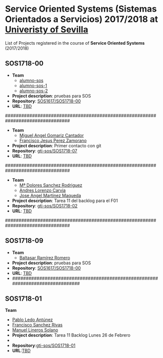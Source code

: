 Service Oriented Systems (Sistemas Orientados a Servicios) 2017/2018 at [Univeristy of Sevilla](http://www.us.es)
===================

List of Projects registered in the course of **Service Oriented Systems** (2017/2018)

## SOS1718-00

- **Team**
  - [alumno-sos](https://github.com/alumno-sos)
  - [alumno-sos-1](https://github.com/alumno-sos-1)
  - [alumno-sos-2](https://github.com/alumno-sos-2)
- **Project description**: pruebas para SOS
- **Repository**: [SOS1617/SOS1718-00](https://github.com/gti-sos/SOS1718-00)
- **URL**: [TBD](#)

################################################################################

- **Team**
  - [Miguel Angel Gomariz Cantador](https://github.com/miguelillo42)
  - [Francisco Jesus Perez Zamorano](https://github.com/fraperzam)
- **Project description**: Primer contacto con git
- **Repository**: [gti-sos/SOS1718-07](https://github.com/gti-sos/SOS1718-07)
- **URL**: [TBD](#)

################################################################################

- **Team**
  - [Mª Dolores Sanchez Rodriguez](https://github.com/LolaSanchez)
  - [Andres Lorenzo Carvia](https://github.com/wirfen)
  - [Jose Angel Martinez Maqueda](https://github.com/joseangelmm)
- **Project description**: Tarea 11 del backlog para el F01
- **Repository**: [gti-sos/SOS1718-02](https://github.com/gti-sos/SOS1718-02)
- **URL**: [TBD](#)

################################################################################

## SOS1718-09

- **Team**
  - [Baltasar Ramírez Romero](https://github.com/balramrom)
- **Project description**: pruebas para SOS
- **Repository**: [SOS1617/SOS1718-00](https://github.com/gti-sos/SOS1718-09)
- **URL**: [TBD](#)
- ###############################################################################
## SOS1718-01

**Team**
-  [Pablo Ledo Antúnez](https://github.com/PabloLedo97)
-  [Francisco Sanchez Rivas](https://github.com/FranciscoSR11)
-  [Manuel Lineros Solano](https://github.com/ManuLineros)
-  **Project description**: Tarea 11 Backlog Lunes 26 de Febrero
-  
-  **Repository**:[gti-sos/SOS1718-01](https://github.com/gti-sos/SOS1718-01)
-  **URL**:[TBD](#)